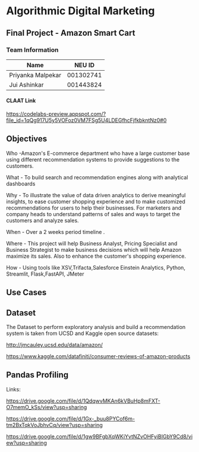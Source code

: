 # Algorithmic Digital Marketing

## Final Project - Amazon Smart Cart

### Team Information
| Name | NEU ID |
| --- | --- |
| Priyanka Malpekar | 001302741 |
| Jui Ashinkar |  001443824

#### CLAAT Link
https://codelabs-preview.appspot.com/?file_id=1qQg917U5y5VOFoz0VM7FSg5U4LDEGfhcFjfkbkntNz0#0

## Objectives


Who -Amazon's E-commerce department who have a large customer base using different recommendation systems to provide suggestions to the customers.

What - To build search and recommendation engines along with analytical dashboards

Why - To illustrate the value of data driven analytics to derive meaningful insights, to ease customer shopping experience and to make customized recommendations for users to help their businesses. For marketers and company heads to understand patterns of sales and ways to target the customers and analyze sales.

When - Over a 2 weeks period timeline .

Where - This project will help Business Analyst, Pricing Specialist and Business Strategist to make business decisions which will help Amazon maximize its sales. Also to enhance the customer's shopping experience.

How - Using tools like XSV,Trifacta,Salesforce Einstein Analytics, Python, Streamlit, Flask,FastAPI, JMeter

## Use Cases

## Dataset

The Dataset to perform exploratory analysis and build a recommendation system is taken from UCSD and Kaggle open source datasets:

http://jmcauley.ucsd.edu/data/amazon/

https://www.kaggle.com/datafiniti/consumer-reviews-of-amazon-products


## Pandas Profiling

Links:

https://drive.google.com/file/d/1QdqwvMKAn6kVBuHp8mFXT-O7memO_kSs/view?usp=sharing

https://drive.google.com/file/d/1Gx-_buu8PYCof6m-tm2BxTqkVoJbhvCq/view?usp=sharing

https://drive.google.com/file/d/1gw9BFgbXqWKiYvtNZvOHFyiBIGbY9Cd8/view?usp=sharing

